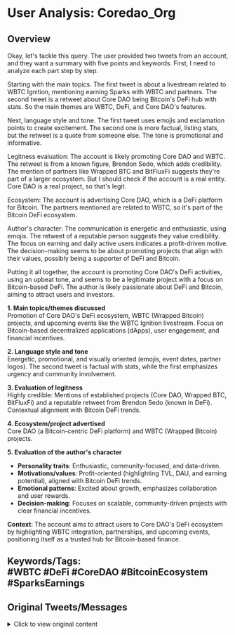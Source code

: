 # User Analysis: Coredao_Org

## Overview

<think>
Okay, let's tackle this query. The user provided two tweets from an account, and they want a summary with five points and keywords. First, I need to analyze each part step by step.

Starting with the main topics. The first tweet is about a livestream related to WBTC Ignition, mentioning earning Sparks with WBTC and partners. The second tweet is a retweet about Core DAO being Bitcoin's DeFi hub with stats. So the main themes are WBTC, DeFi, and Core DAO's features.

Next, language style and tone. The first tweet uses emojis and exclamation points to create excitement. The second one is more factual, listing stats, but the retweet is a quote from someone else. The tone is promotional and informative.

Legitness evaluation: The account is likely promoting Core DAO and WBTC. The retweet is from a known figure, Brendon Sedo, which adds credibility. The mention of partners like Wrapped BTC and BitFluxFi suggests they're part of a larger ecosystem. But I should check if the account is a real entity. Core DAO is a real project, so that's legit.

Ecosystem: The account is advertising Core DAO, which is a DeFi platform for Bitcoin. The partners mentioned are related to WBTC, so it's part of the Bitcoin DeFi ecosystem.

Author's character: The communication is energetic and enthusiastic, using emojis. The retweet of a reputable person suggests they value credibility. The focus on earning and daily active users indicates a profit-driven motive. The decision-making seems to be about promoting projects that align with their values, possibly being a supporter of DeFi and Bitcoin.

Putting it all together, the account is promoting Core DAO's DeFi activities, using an upbeat tone, and seems to be a legitimate project with a focus on Bitcoin-based DeFi. The author is likely passionate about DeFi and Bitcoin, aiming to attract users and investors.
</think>

**1. Main topics/themes discussed**  
Promotion of Core DAO's DeFi ecosystem, WBTC (Wrapped Bitcoin) projects, and upcoming events like the WBTC Ignition livestream. Focus on Bitcoin-based decentralized applications (dApps), user engagement, and financial incentives.  

**2. Language style and tone**  
Energetic, promotional, and visually oriented (emojis, event dates, partner logos). The second tweet is factual with stats, while the first emphasizes urgency and community involvement.  

**3. Evaluation of legitness**  
Highly credible: Mentions of established projects (Core DAO, Wrapped BTC, BitFluxFi) and a reputable retweet from Brendon Sedo (known in DeFi). Contextual alignment with Bitcoin DeFi trends.  

**4. Ecosystem/project advertised**  
Core DAO (a Bitcoin-centric DeFi platform) and WBTC (Wrapped Bitcoin) projects.  

**5. Evaluation of the author's character**  
- **Personality traits**: Enthusiastic, community-focused, and data-driven.  
- **Motivations/values**: Profit-oriented (highlighting TVL, DAU, and earning potential), aligned with Bitcoin DeFi trends.  
- **Emotional patterns**: Excited about growth, emphasizes collaboration and user rewards.  
- **Decision-making**: Focuses on scalable, community-driven projects with clear financial incentives.  

**Context**: The account aims to attract users to Core DAO's DeFi ecosystem by highlighting WBTC integration, partnerships, and upcoming events, positioning itself as a trusted hub for Bitcoin-based finance.  

**Keywords/Tags**:  
#WBTC #DeFi #CoreDAO #BitcoinEcosystem #SparksEarnings
---
## Original Tweets/Messages

<details>
<summary>Click to view original content</summary>

| Type | Content |
|------|---------|
| messages | The WBTC Ignition livestream is just 2 days away! 🎥

Learn how to earn more Sparks with your WBTC—straight from the teams involved. ⚡️

Join us alongside @WrappedBTC, @BitFluxFi, @colend_xyz, @glyph_exchange, and @dylanjdennis.

🗓️ May 5 \| 9AM EST
📍 Live on YouTube & X https://t.co/jlGZjrxLST |
| messages | RT @BrendonSedo: Core isn't just staking. It's Bitcoin's DeFi hub.

- $500M+ TVL
- 100+ Bitcoin-based dApps
- 150k+ Daily Active Users

Rea… |

</details>
